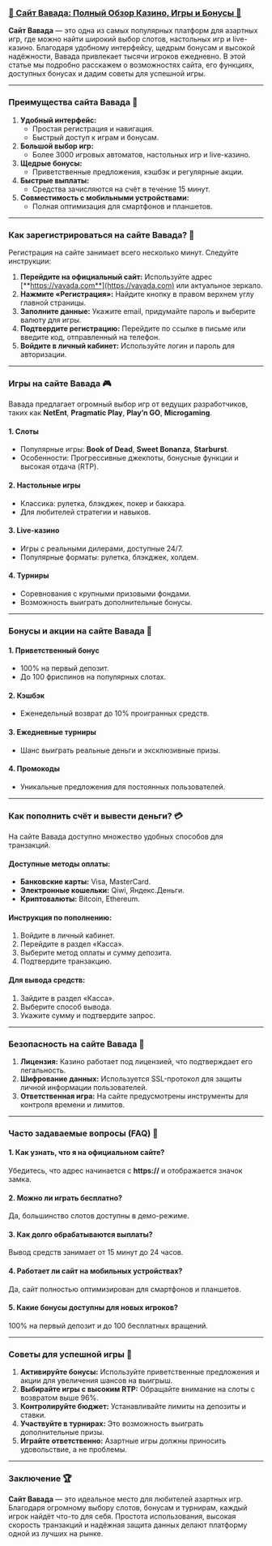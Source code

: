 ### [🎰 Сайт Вавада: Полный Обзор Казино, Игры и Бонусы 💎](https://partnervavadarv.com?promo=75590753-cc8b-4c4a-8d71-99b7a2293439-jud\&target=register)

**Сайт Вавада** — это одна из самых популярных платформ для азартных игр, где можно найти широкий выбор слотов, настольных игр и live-казино. Благодаря удобному интерфейсу, щедрым бонусам и высокой надёжности, Вавада привлекает тысячи игроков ежедневно. В этой статье мы подробно расскажем о возможностях сайта, его функциях, доступных бонусах и дадим советы для успешной игры.

***

### Преимущества сайта Вавада 🚀

1. **Удобный интерфейс:**
   * Простая регистрация и навигация.
   * Быстрый доступ к играм и бонусам.
2. **Большой выбор игр:**
   * Более 3000 игровых автоматов, настольных игр и live-казино.
3. **Щедрые бонусы:**
   * Приветственные предложения, кэшбэк и регулярные акции.
4. **Быстрые выплаты:**
   * Средства зачисляются на счёт в течение 15 минут.
5. **Совместимость с мобильными устройствами:**
   * Полная оптимизация для смартфонов и планшетов.

***

### Как зарегистрироваться на сайте Вавада? 📝

Регистрация на сайте занимает всего несколько минут. Следуйте инструкции:

1. **Перейдите на официальный сайт:**
   Используйте адрес [**https://vavada.com**](https://vavada.com) или актуальное зеркало.
2. **Нажмите «Регистрация»:**
   Найдите кнопку в правом верхнем углу главной страницы.
3. **Заполните данные:**
   Укажите email, придумайте пароль и выберите валюту для игры.
4. **Подтвердите регистрацию:**
   Перейдите по ссылке в письме или введите код, отправленный на телефон.
5. **Войдите в личный кабинет:**
   Используйте логин и пароль для авторизации.

***

### Игры на сайте Вавада 🎮

Вавада предлагает огромный выбор игр от ведущих разработчиков, таких как **NetEnt**, **Pragmatic Play**, **Play’n GO**, **Microgaming**.

#### 1. **Слоты**

* Популярные игры: **Book of Dead**, **Sweet Bonanza**, **Starburst**.
* Особенности: Прогрессивные джекпоты, бонусные функции и высокая отдача (RTP).

#### 2. **Настольные игры**

* Классика: рулетка, блэкджек, покер и баккара.
* Для любителей стратегии и навыков.

#### 3. **Live-казино**

* Игры с реальными дилерами, доступные 24/7.
* Популярные форматы: рулетка, блэкджек, холдем.

#### 4. **Турниры**

* Соревнования с крупными призовыми фондами.
* Возможность выиграть дополнительные бонусы.

***

### Бонусы и акции на сайте Вавада 🎁

#### 1. **Приветственный бонус**

* 100% на первый депозит.
* До 100 фриспинов на популярных слотах.

#### 2. **Кэшбэк**

* Еженедельный возврат до 10% проигранных средств.

#### 3. **Ежедневные турниры**

* Шанс выиграть реальные деньги и эксклюзивные призы.

#### 4. **Промокоды**

* Уникальные предложения для постоянных пользователей.

***

### Как пополнить счёт и вывести деньги? 💳

На сайте Вавада доступно множество удобных способов для транзакций.

#### Доступные методы оплаты:

* **Банковские карты:** Visa, MasterCard.
* **Электронные кошельки:** Qiwi, Яндекс.Деньги.
* **Криптовалюты:** Bitcoin, Ethereum.

#### Инструкция по пополнению:

1. Войдите в личный кабинет.
2. Перейдите в раздел «Касса».
3. Выберите метод оплаты и сумму депозита.
4. Подтвердите транзакцию.

#### Для вывода средств:

1. Зайдите в раздел «Касса».
2. Выберите способ вывода.
3. Укажите сумму и подтвердите запрос.

***

### Безопасность на сайте Вавада 🔐

1. **Лицензия:**
   Казино работает под лицензией, что подтверждает его легальность.
2. **Шифрование данных:**
   Используется SSL-протокол для защиты личной информации пользователей.
3. **Ответственная игра:**
   На сайте предусмотрены инструменты для контроля времени и лимитов.

***

### Часто задаваемые вопросы (FAQ) 📝

#### 1. Как узнать, что я на официальном сайте?

Убедитесь, что адрес начинается с **https://** и отображается значок замка.

#### 2. Можно ли играть бесплатно?

Да, большинство слотов доступны в демо-режиме.

#### 3. Как долго обрабатываются выплаты?

Вывод средств занимает от 15 минут до 24 часов.

#### 4. Работает ли сайт на мобильных устройствах?

Да, сайт полностью оптимизирован для смартфонов и планшетов.

#### 5. Какие бонусы доступны для новых игроков?

100% на первый депозит и до 100 бесплатных вращений.

***

### Советы для успешной игры 🔑

1. **Активируйте бонусы:**
   Используйте приветственные предложения и акции для увеличения шансов на выигрыш.
2. **Выбирайте игры с высоким RTP:**
   Обращайте внимание на слоты с возвратом выше 96%.
3. **Контролируйте бюджет:**
   Устанавливайте лимиты на депозиты и ставки.
4. **Участвуйте в турнирах:**
   Это возможность выиграть дополнительные призы.
5. **Играйте ответственно:**
   Азартные игры должны приносить удовольствие, а не проблемы.

***

### Заключение 🏆

**Сайт Вавада** — это идеальное место для любителей азартных игр. Благодаря огромному выбору слотов, бонусам и турнирам, каждый игрок найдёт что-то для себя. Простота использования, высокая скорость транзакций и надёжная защита данных делают платформу одной из лучших на рынке.
